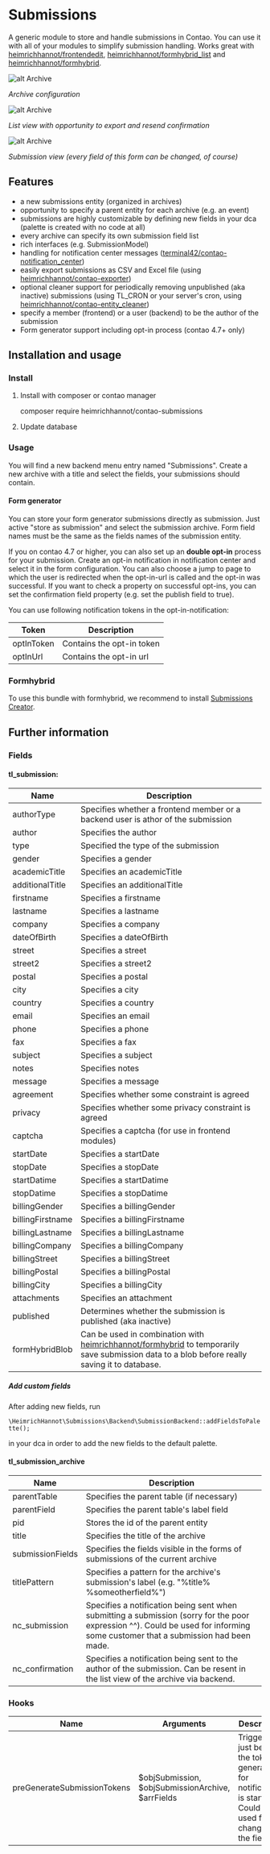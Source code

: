 # Submissions
A generic module to store and handle submissions in Contao. You can use it with all of your modules to simplify submission handling. Works great with [heimrichhannot/frontendedit](https://github.com/heimrichhannot/contao-frontendedit),
[heimrichhannot/formhybrid_list](https://github.com/heimrichhannot/contao-formhybrid_list) and
[heimrichhannot/formhybrid](https://github.com/heimrichhannot/contao-formhybrid).

![alt Archive](docs/screenshot.png)

*Archive configuration*

![alt Archive](docs/screenshot2.png)

*List view with opportunity to export and resend confirmation*

![alt Archive](docs/screenshot3.png)

*Submission view (every field of this form can be changed, of course)*

## Features

- a new submissions entity (organized in archives)
- opportunity to specify a parent entity for each archive (e.g. an event)
- submissions are highly customizable by defining new fields in your dca (palette is created with no code at all)
- every archive can specify its own submission field list
- rich interfaces (e.g. SubmissionModel)
- handling for notification center messages ([terminal42/contao-notification_center](https://github.com/terminal42/contao-notification_center))
- easily export submissions as CSV and Excel file (using [heimrichhannot/contao-exporter](https://github.com/heimrichhannot/contao-exporter))
- optional cleaner support for periodically removing unpublished (aka inactive) submissions (using TL_CRON or your server's cron, using [heimrichhannot/contao-entity_cleaner](https://github.com/heimrichhannot/contao-entity_cleaner))
- specify a member (frontend) or a user (backend) to be the author of the submission
- Form generator support including opt-in process (contao 4.7+ only)

## Installation and usage

### Install

1. Install with composer or contao manager

    composer require heimrichhannot/contao-submissions

2. Update database

### Usage

You will find a new backend menu entry named "Submissions". Create a new archive with a title and select the fields, 
your submissions should contain.

#### Form generator
You can store your form generator submissions directly as submission. Just active 
"store as submission" and select the submission archive. Form field names must be 
the same as the fields names of the submission entity.

If you on contao 4.7 or higher, you can also set up an **double opt-in** process for your submission.
Create an opt-in notification in notification center and select it in the form configuration.
You can also choose a jump to page to which the user is redirected when the opt-in-url 
is called and the opt-in was successful. If you want to check a property on successful
opt-ins, you can set the confirmation field property (e.g. set the publish field to true).

You can use following notification tokens in the opt-in-notification:

| Token | Description               |
|-------|---------------------------|
| optInToken | Contains the opt-in token |
| optInUrl | Contains the opt-in url   |


### Formhybrid

To use this bundle with formhybrid, we recommend to install 
[Submissions Creator](https://github.com/heimrichhannot/contao-submissions_creator).

## Further information

### Fields

#### tl_submission:

Name | Description
---- | -----------
authorType | Specifies whether a frontend member or a backend user is athor of the submission
author | Specifies the author
type | Specified the type of the submission
gender | Specifies a gender
academicTitle | Specifies an academicTitle
additionalTitle | Specifies an additionalTitle
firstname | Specifies a firstname
lastname | Specifies a lastname
company | Specifies a company
dateOfBirth | Specifies a dateOfBirth
street | Specifies a street
street2 | Specifies a street2
postal | Specifies a postal
city | Specifies a city
country | Specifies a country
email | Specifies an email
phone | Specifies a phone
fax | Specifies a fax
subject | Specifies a subject
notes | Specifies notes
message | Specifies a message
agreement | Specifies whether some constraint is agreed
privacy | Specifies whether some privacy constraint is agreed
captcha | Specifies a captcha (for use in frontend modules)
startDate | Specifies a startDate
stopDate | Specifies a stopDate
startDatime | Specifies a startDatime
stopDatime | Specifies a stopDatime
billingGender | Specifies a billingGender
billingFirstname | Specifies a billingFirstname
billingLastname | Specifies a billingLastname
billingCompany | Specifies a billingCompany
billingStreet | Specifies a billingStreet
billingPostal | Specifies a billingPostal
billingCity | Specifies a billingCity
attachments | Specifies an attachment
published | Determines whether the submission is published (aka inactive)
formHybridBlob | Can be used in combination with [heimrichhannot/formhybrid](https://github.com/heimrichhannot/contao-formhybrid) to temporarily save submission data to a blob before really saving it to database.

##### Add custom fields

After adding new fields, run

```\HeimrichHannot\Submissions\Backend\SubmissionBackend::addFieldsToPalette();```

in your dca in order to add the new fields to the default palette.

#### tl_submission_archive

Name | Description
---- | -----------
parentTable | Specifies the parent table (if necessary)
parentField | Specifies the parent table's label field
pid | Stores the id of the parent entity
title | Specifies the title of the archive
submissionFields | Specifies the fields visible in the forms of submissions of the current archive
titlePattern | Specifies a pattern for the archive's submission's label (e.g. "%title% %someotherfield%")
nc_submission | Specifies a notification being sent when submitting a submission (sorry for the poor expression ^^). Could be used for informing some customer that a submission had been made.
nc_confirmation | Specifies a notification being sent to the author of the submission. Can be resent in the list view of the archive via backend.

### Hooks

Name | Arguments | Description
---- | --------- | -----------
preGenerateSubmissionTokens | $objSubmission, $objSubmissionArchive, $arrFields | Triggered just before the token generation for notifications is started. Could be used for changing the field list.
